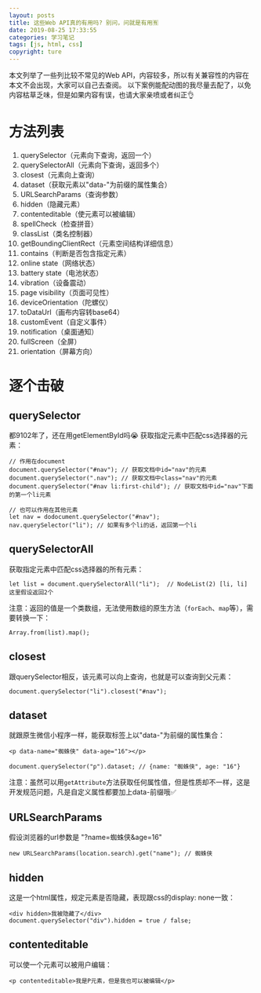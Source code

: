 ```yaml
---
layout: posts
title: 这些Web API真的有用吗? 别问，问就是有用🈶
date: 2019-08-25 17:33:55
categories: 学习笔记
tags: [js, html, css]
copyright: ture
---
```


本文列举了一些列比较不常见的Web API，内容较多，所以有关兼容性的内容在本文不会出现，大家可以自己去查阅。 以下案例能配动图的我尽量去配了，以免内容枯草乏味，但是如果内容有误，也请大家亲喷或者纠正👌

# 方法列表

1. querySelector（元素向下查询，返回一个）
2. querySelectorAll（元素向下查询，返回多个）
3. closest（元素向上查询）
4. dataset（获取元素以"data-"为前缀的属性集合）
5. URLSearchParams（查询参数）
6. hidden（隐藏元素）
7. contenteditable（使元素可以被编辑）
8. spellCheck（检查拼音）
9. classList（类名控制器）
10. getBoundingClientRect（元素空间结构详细信息）
11. contains（判断是否包含指定元素）
12. online state（网络状态）
13. battery state（电池状态）
14. vibration（设备震动）
15. page visibility（页面可见性）
16. deviceOrientation（陀螺仪）
17. toDataUrl（画布内容转base64）
18. customEvent（自定义事件）
19. notification（桌面通知）
20. fullScreen（全屏）
21. orientation（屏幕方向）

# 逐个击破

## querySelector
都9102年了，还在用getElementById吗😭
获取指定元素中匹配css选择器的元素：

```
// 作用在document
document.querySelector("#nav"); // 获取文档中id="nav"的元素
document.querySelector(".nav"); // 获取文档中class="nav"的元素
document.querySelector("#nav li:first-child"); // 获取文档中id="nav"下面的第一个li元素

// 也可以作用在其他元素
let nav = dodocument.querySelector("#nav");
nav.querySelector("li"); // 如果有多个li的话，返回第一个li
```

## querySelectorAll
获取指定元素中匹配css选择器的所有元素：

```
let list = document.querySelectorAll("li");  // NodeList(2) [li, li] 这里假设返回2个
```

注意：返回的值是一个类数组，无法使用数组的原生方法（`forEach`、`map`等），需要转换一下：

```
Array.from(list).map();
```

## closest
跟querySelector相反，该元素可以向上查询，也就是可以查询到父元素：

```
document.querySelector("li").closest("#nav");
```

## dataset
就跟原生微信小程序一样，能获取标签上以"data-"为前缀的属性集合：

```
<p data-name="蜘蛛侠" data-age="16"></p>
```
```
document.querySelector("p").dataset; // {name: "蜘蛛侠", age: "16"}
```
注意：虽然可以用`getAttribute`方法获取任何属性值，但是性质却不一样，这是开发规范问题，凡是自定义属性都要加上data-前缀哦✅


## URLSearchParams

假设浏览器的url参数是 "?name=蜘蛛侠&age=16"

```
new URLSearchParams(location.search).get("name"); // 蜘蛛侠
```

## hidden
这是一个html属性，规定元素是否隐藏，表现跟css的display: none一致：
```
<div hidden>我被隐藏了</div>
document.querySelector("div").hidden = true / false;
```


## contenteditable
可以使一个元素可以被用户编辑：
```
<p contenteditable>我是P元素，但是我也可以被编辑</p>
```



